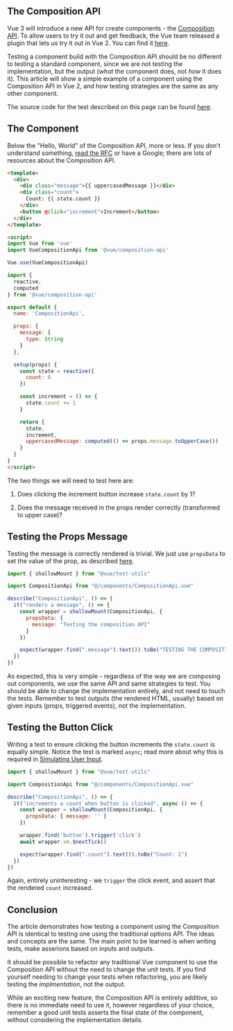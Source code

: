 ## The Composition API

Vue 3 will introduce a new API for create components - the [Composition API](https://vue-composition-api-rfc.netlify.com/#basic-example). To allow users to try it out and get feedback, the Vue team released a plugin that lets us try it out in Vue 2. You can find it [here](https://github.com/vuejs/composition-api).

Testing a component build with the Composition API should be no different to testing a standard component, since we are not testing the implementation, but the output (*what* the component does, not *how* it does it). This article will show a simple example of a component using the Composition API in Vue 2, and how testing strategies are the same as any other component.

The source code for the test described on this page can be found [here](https://github.com/lmiller1990/vue-testing-handbook/tree/master/demo-app/tests/unit/CompositionApi.spec.js).

## The Component

Below the "Hello, World" of the Composition API, more or less. If you don't understand something, [read the RFC](https://vue-composition-api-rfc.netlify.com/) or have a Google; there are lots of resources about the Composition API.

```html
<template>
  <div>
    <div class="message">{{ uppercasedMessage }}</div>
    <div class="count">
      Count: {{ state.count }}
    </div>
    <button @click="increment">Increment</button>
  </div>
</template>

<script>
import Vue from 'vue'
import VueCompositionApi from '@vue/composition-api'

Vue.use(VueCompositionApi)

import { 
  reactive,
  computed
} from '@vue/composition-api'

export default {
  name: 'CompositionApi',

  props: {
    message: {
      type: String
    }
  },

  setup(props) {
    const state = reactive({
      count: 0
    })

    const increment = () => {
      state.count += 1
    }

    return {
      state,
      increment,
      uppercasedMessage: computed(() => props.message.toUpperCase())
    }
  }
}
</script>
```

The two things we will need to test here are:

1. Does clicking the increment button increase `state.count` by 1?

2. Does the message received in the props render correctly (transformed to upper case)?

## Testing the Props Message

Testing the message is correctly rendered is trivial. We just use `propsData` to set the value of the prop, as described [here](/components-with-props.html).

```js
import { shallowMount } from "@vue/test-utils"

import CompositionApi from "@/components/CompositionApi.vue"

describe("CompositionApi", () => {
  it("renders a message", () => {
    const wrapper = shallowMount(CompositionApi, {
      propsData: {
        message: "Testing the composition API"
      }
    })

    expect(wrapper.find(".message").text()).toBe("TESTING THE COMPOSITION API")
  })
})
```

As expected, this is very simple - regardless of the way we are composing out components, we use the same API and same strategies to test. You should be able to change the implementation entirely, and not need to touch the tests. Remember to test outputs (the rendered HTML, usually) based on given inputs (props, triggered events), not the implementation.

## Testing the Button Click

Writing a test to ensure clicking the button increments the `state.count` is equally simple. Notice the test is marked `async`; read more about why this is required in [Simulating User Input](simulating-user-input.html#writing-the-test).

```js
import { shallowMount } from "@vue/test-utils"

import CompositionApi from "@/components/CompositionApi.vue"

describe("CompositionApi", () => {
  it("increments a count when button is clicked", async () => {
    const wrapper = shallowMount(CompositionApi, {
      propsData: { message: '' }
    })

    wrapper.find('button').trigger('click')
    await wrapper.vm.$nextTick()

    expect(wrapper.find(".count").text()).toBe("Count: 1")
  })
})
```

Again, entirely uninteresting - we `trigger` the click event, and assert that the rendered `count` increased.

## Conclusion

The article demonstrates how testing a component using the Composition API is identical to testing one using the traditional options API. The ideas and concepts are the same. The main point to be learned is when writing tests, make asserions based on inputs and outputs. 

It should be possible to refactor any traditional Vue component to use the Composition API without the need to change the unit tests. If you find yourself needing to change your tests when refactoring, you are likely testing the *implmentation*, not the output. 

While an exciting new feature, the Composition API is entirely additive, so there is no immediate need to use it, however regardless of your choice, remember a good unit tests asserts the final state of the component, without considering the implementation details.
